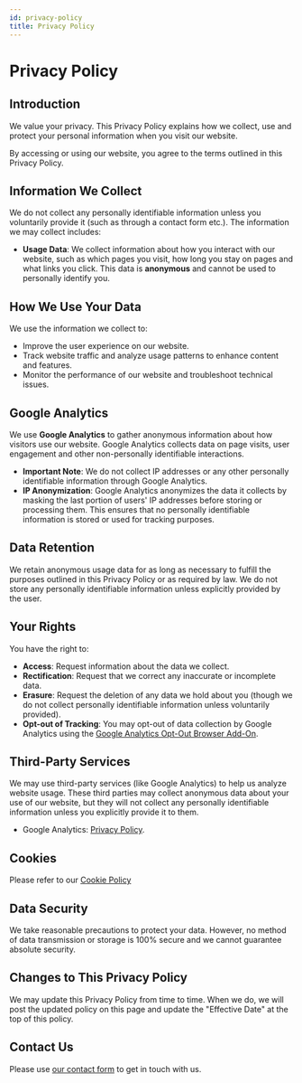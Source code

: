 ```yaml
---
id: privacy-policy
title: Privacy Policy
---
```


# Privacy Policy

## Introduction
We value your privacy. This Privacy Policy explains how we collect, use and protect your personal information when you visit our website.

By accessing or using our website, you agree to the terms outlined in this Privacy Policy.

## Information We Collect
We do not collect any personally identifiable information unless you voluntarily provide it (such as through a contact form etc.). The information we may collect includes:

- **Usage Data**: We collect information about how you interact with our website, such as which pages you visit, how long you stay on pages and what links you click. This data is **anonymous** and cannot be used to personally identify you.

## How We Use Your Data
We use the information we collect to:
- Improve the user experience on our website.
- Track website traffic and analyze usage patterns to enhance content and features.
- Monitor the performance of our website and troubleshoot technical issues.

## Google Analytics
We use **Google Analytics** to gather anonymous information about how visitors use our website. Google Analytics collects data on page visits, user engagement and other non-personally identifiable interactions. 

- **Important Note**: We do not collect IP addresses or any other personally identifiable information through Google Analytics.
- **IP Anonymization**: Google Analytics anonymizes the data it collects by masking the last portion of users' IP addresses before storing or processing them. This ensures that no personally identifiable information is stored or used for tracking purposes.

## Data Retention
We retain anonymous usage data for as long as necessary to fulfill the purposes outlined in this Privacy Policy or as required by law. We do not store any personally identifiable information unless explicitly provided by the user.

## Your Rights
You have the right to:
- **Access**: Request information about the data we collect.
- **Rectification**: Request that we correct any inaccurate or incomplete data.
- **Erasure**: Request the deletion of any data we hold about you (though we do not collect personally identifiable information unless voluntarily provided).
- **Opt-out of Tracking**: You may opt-out of data collection by Google Analytics using the [Google Analytics Opt-Out Browser Add-On](https://tools.google.com/dlpage/gaoptout).

## Third-Party Services
We may use third-party services (like Google Analytics) to help us analyze website usage. These third parties may collect anonymous data about your use of our website, but they will not collect any personally identifiable information unless you explicitly provide it to them.

- Google Analytics: [Privacy Policy](https://policies.google.com/privacy).

## Cookies
Please refer to our [Cookie Policy](./cookie-policy.md)

## Data Security
We take reasonable precautions to protect your data. However, no method of data transmission or storage is 100% secure and we cannot guarantee absolute security.

## Changes to This Privacy Policy
We may update this Privacy Policy from time to time. When we do, we will post the updated policy on this page and update the "Effective Date" at the top of this policy.

## Contact Us

Please use [our contact form](https://forms.gle/9998BFshxpr7bw1E7) to get in touch with us.
